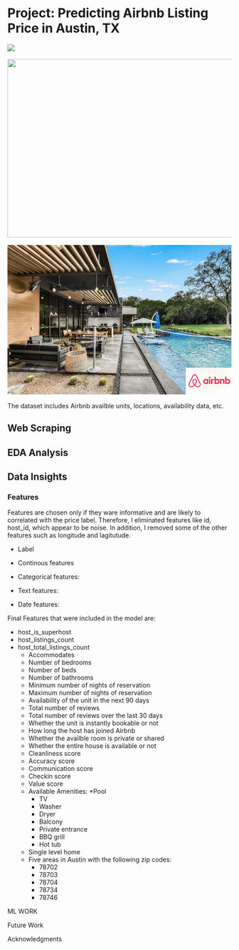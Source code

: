 # Project: Predicting Airbnb Listing Price in Austin, TX
![](images/Introduction.png)

<img src="images/Workflow.jpg" width=800 height = 400>




![](img/Austin_Airbnb.JPG)

The dataset includes Airbnb availble units, locations, availability data, etc.



## Web Scraping





## EDA Analysis





## Data Insights





### Features
Features are chosen only if they ware informative and are likely to correlated with the price label. Therefore, I eliminated features like id, host_id, which appear to be noise. In addition, I removed some of the other features such as longitude and lagitutude.

* Label


* Continous features



* Categorical features:


* Text features:


* Date features: 


Final Features that were included in the model are:
* host_is_superhost
* host_listings_count
* host_total_listings_count
    * Accommodates
    * Number of bedrooms
    * Number of beds
    * Number of bathrooms
    * Minimum number of nights of reservation
    * Maximum number of nights of reservation
    * Availability of the unit in the next 90 days
    * Total number of reviews
    * Total number of reviews over the last 30 days
    * Whether the unit is instantly bookable or not
    * How long the host has joined Airbnb
    * Whether the availble room is private or shared
    * Whether the entire house is available or not
    * Cleanliness score
    * Accuracy score
    * Communication score
    * Checkin score
    * Value score
    * Available Amenities:
        *Pool 
        * TV 
        * Washer 
        * Dryer
        * Balcony
        * Private entrance
        * BBQ grill
        * Hot tub
    * Single level home
    * Five areas in Austin with the following zip codes:
        * 78702
        * 78703
        * 78704
        * 78734
        * 78746







ML WORK








Future Work




Acknowledgments




